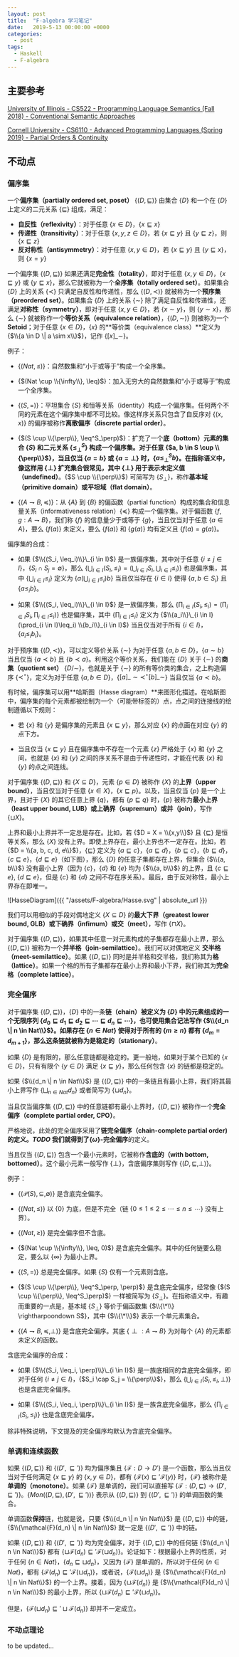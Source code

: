 ```yaml
---
layout: post
title:  "F-algebra 学习笔记"
date:   2019-5-13 00:00:00 +0000
categories:
  - post
tags:
  - Haskell
  - F-algebra
---
```


## 主要参考

[University of Illinois - CS522 - Programming Language Semantics (Fall 2018) - Conventional Semantic Approaches](http://fsl.cs.illinois.edu/images/c/ca/CS522-Fall-2018-basic-semantics.pdf)

[Cornell University - CS6110 - Advanced Programming Languages (Spring 2019) - Partial Orders & Continuity](http://www.cs.cornell.edu/courses/cs6110/2019sp/lectures/lec19.pdf)

## 不动点

### 偏序集

一个**偏序集（partially ordered set, poset）** {$(D, \sqsubseteq)$} 由集合 {$D$} 和一个在 {$D$} 上定义的二元关系 {$\sqsubseteq$} 组成，满足：

* **自反性（reflexivity）**：对于任意 {$x \in D$}，{$x \sqsubseteq x$}
* **传递性（transitivity）**：对于任意 {$x, y , z \in D$}，若 {$x \sqsubseteq y$} 且 {$y \sqsubseteq z$}，则 {$x \sqsubseteq z$}
* **反对称性（antisymmetry）**：对于任意 {$x, y \in D$}，若 {$x \sqsubseteq y$} 且 {$y \sqsubseteq x$}，则 {$x = y$}

一个偏序集 {$(D, \sqsubseteq)$} 如果还满足**完全性（totality）**，即对于任意 {$x, y \in D$}，{$x \sqsubseteq y$} 或 {$y \sqsubseteq x$}，那么它就被称为一个**全序集（totally ordered set）**。如果集合 {$D$} 上的关系 {$\prec$} 只满足自反性和传递性，那么 {$(D, \prec)$} 就被称为一个**预序集（preordered set）**。如果集合 {$D$} 上的关系 {$\sim$} 除了满足自反性和传递性，还满足**对称性（symmetry）**，即对于任意 {$x, y \in D$}，若 {$x \sim y$}，则 {$y \sim x$}，那么 {$\sim$} 就被称作一个**等价关系（equivalence relation）**，{$(D, \sim)$} 则被称为一个 **Setoid**；对于任意 {$x \in D$}，{$x$} 的**等价类（equivalence class）**定义为 {$\\{a \in D \| a \sim x\\}$}，记作 {$[x]\_\sim$}。

例子：

* {$(Nat, \leq)$}：自然数集和“小于或等于”构成一个全序集。

* {$(Nat \cup \\{\infty\\}, \leq)$}：加入无穷大的自然数集和“小于或等于”构成一个全序集。

* {$(S, =)$}：平坦集合 {$S$} 和恒等关系（identity）构成一个偏序集。任何两个不同的元素在这个偏序集中都不可比较。像这样序关系只包含了自反序对 {$(x, x)$} 的偏序被称作**离散偏序（discrete partial order）**。

* {$(S \cup \\{\perp\\}, \leq^S_\perp)$}：扩充了一个**底（bottom）**元素的集合 {$S$} 和二元关系 {$\leq^S_\perp$} 构成一个偏序集。对于任意 {$a, b \in S \cup \\{\perp\\}$}，当且仅当 {$a = b$} 或 {$a = \perp$} 时，{$a \leq^S_\perp b$}。在指称语义中，像这样用 {$\perp$} 扩充集合很常见，其中 {$\perp$} 用于表示**未定义值（undefined）**。{$S \cup \\{\perp\\}$} 可简写为 {$S_\perp$}，称作**基本域（primitive domain）**或**平坦域（flat domain）**。

* {$(A \rightharpoondown B, \preceq)$}：从 {$A$} 到 {$B$} 的偏函数（partial function）构成的集合和信息量关系（informativeness relation）{$\preceq$} 构成一个偏序集。对于偏函数 {$f, g : A \rightharpoondown B$}，我们称 {$f$} 的信息量少于或等于 {$g$}，当且仅当对于任意 {$a \in A$}，要么 {$f(a)$} 未定义，要么 {$f(a)$} 和 {$g(a)$} 均有定义且 {$f(a) = g(a)$}。

偏序集的合成：

* 如果 {$\\{(S_i, \leq_i)\\}\_{i \in I}$} 是一族偏序集，其中对于任意 {$i \neq j \in I$}，{$S_i \cap S_j = \emptyset$}，那么 {$\bigcup_{i \in I}(S_i, \leq_i) = (\bigcup_{i \in I}S_i, \bigcup_{i \in I}\leq_i)$} 也是偏序集，其中 {$\bigcup_{i \in I}\leq_i$} 定义为 {$a (\bigcup_{i \in I}\leq_i) b$} 当且仅当存在 {$i \in I$} 使得 {$a, b \in S_i$} 且 {$a \leq_i b$}。

* 如果 {$\\{(S_i, \leq_i)\\}\_{i \in I}$} 是一族偏序集，那么 {$\prod_{i \in I}(S_i, \leq_i) = (\prod_{i \in I}S_i, \prod_{i \in I}\leq_i)$} 也是偏序集，其中 {$\prod_{i \in I}\leq_i$} 定义为 {$\\{a_i\\}\_{i \in I} (\prod_{i \in I}\leq_i) \\{b_i\\}_{i \in I}$} 当且仅当对于所有 {$i \in I$}，{$a_i \leq_i b_i$}。

对于预序集 {$(D, \prec)$}，可以定义等价关系 {$\sim$} 为对于任意 {$a, b \in D$}，{$a \sim b$} 当且仅当 {$a \prec b$} 且 {$b \prec a$}。利用这个等价关系，我们能在 {$D$} 关于 {$\sim$} 的**商集（quotient set）** {$D / \sim$}，也就是关于 {$\sim$} 的所有等价类的集合，之上构造偏序 {$\prec^\star$}，定义为对于任意 {$a, b \in D$}，{$[a]\_\sim \prec^\star [b]\_\sim$} 当且仅当 {$a \prec b$}。

有时候，偏序集可以用**哈斯图（Hasse diagram）**来图形化描述。在哈斯图中，偏序集的每个元素都被绘制为一个（可能带标签的）点，点之间的连接线的绘制遵循以下规则：

* 若 {$x$} 和 {$y$} 是偏序集的元素且 {$x \sqsubseteq y$}，那么对应 {$x$} 的点画在对应 {$y$} 的点下方。

* 当且仅当 {$x \sqsubseteq y$} 且在偏序集中不存在一个元素 {$z$} 严格处于 {$x$} 和 {$y$} 之间，也就是 {$x$} 和 {$y$} 之间的序关系不是由于传递性时，才能在代表 {$x$} 和 {$y$} 的点之间连线。

对于偏序集 {$(D, \sqsubseteq)$} 和 {$X \subseteq D$}，元素 {$p \in D$} 被称作 {$X$} 的**上界（upper bound）**，当且仅当对于任意 {$x \in X$}，{$x \sqsubseteq p$}。以及，当且仅当 {$p$} 是一个上界，且对于 {$X$} 的其它任意上界 {$q$}，都有 {$p \sqsubseteq q$} 时，{$p$} 被称为**最小上界（least upper bound, LUB）**或**上确界（supremum）**或**并（join）**，写作 {$\sqcup X$}。

上界和最小上界并不一定总是存在。比如，若 {$D = X = \\{x,y\\}$} 且 {$\sqsubseteq$} 是恒等关系，那么 {$X$} 没有上界。即使上界存在，最小上界也不一定存在。比如，若 {$D = \\{a, b, c, d, e\\}$}，{$\sqsubseteq$} 定义为 {$a \sqsubseteq c$}，{$a \sqsubseteq d$}，{$b \sqsubseteq c$}，{$b \sqsubseteq d$}，{$c \sqsubseteq e$}，{$d \sqsubseteq e$}（如下图），那么 {$D$} 的任意子集都存在上界，但集合 {$\\{a, b\\}$} 没有最小上界（因为 {$c$}，{$d$} 和 {$e$} 均为 {$\\{a, b\\}$} 的上界，且 {$c \sqsubseteq e$}, {$d \sqsubseteq e$}，但是 {$c$} 和 {$d$} 之间不存在序关系）。最后，由于反对称性，最小上界存在即唯一。

![HasseDiagram]({{ "/assets/F-algebra/Hasse.svg" | absolute_url }})

我们可以用相似的手段对偶地定义 {$X \subseteq D$} 的**最大下界（greatest lower bound, GLB）**或**下确界（infimum）**或**交（meet）**，写作 {$\sqcap X$}。

对于偏序集 {$(D, \sqsubseteq)$}，如果其中任意一对元素构成的子集都存在最小上界，那么 {$(D, \sqsubseteq)$} 被称为一个**并半格（join-semilattice）**。我们可以对偶地定义 **交半格（meet-semilattice）**。如果 {$(D, \sqsubseteq)$} 同时是并半格和交半格，我们称其为**格（lattice）**。如果一个格的所有子集都存在最小上界和最小下界，我们称其为**完全格（complete lattice）**。

### 完全偏序

对于偏序集 {$(D, \sqsubseteq)$}，{$D$} 中的一条**链（chain）**被定义为 {$D$} 中的元素组成的一个无限序列 {$d_0 \sqsubseteq d_1 \sqsubseteq d_2 \sqsubseteq \dotsb \sqsubseteq d_n \sqsubseteq \dotsb$}，也可使用集合记法写作 {$\\{d_n \| n \in Nat\\}$}。如果存在 {$n \in Nat$} 使得对于所有的 {$m \geq n$} 都有 {$d_m = d_{m+1}$}，那么这条链就被称为是**稳定的（stationary）**。

如果 {$D$} 是有限的，那么任意链都是稳定的。更一般地，如果对于某个已知的 {$x \in D$}，只有有限个 {$y \in D$} 满足 {$x \sqsubseteq y$}，那么任何包含 {$x$} 的链都是稳定的。

如果 {$\\{d_n \| n \in Nat\\}$} 是 {$(D, \sqsubseteq)$} 中的一条链且有最小上界，我们将其最小上界写作 {$\bigsqcup_{n \in Nat} d_n$} 或者简写为 {$\sqcup d_n$}。

当且仅当偏序集 {$(D, \sqsubseteq)$} 中的任意链都有最小上界时，{$(D, \sqsubseteq)$} 被称作一个**完全偏序（complete partial order, CPO）**。

严格地说，此处的完全偏序采用了**链完全偏序（chain-complete partial order)**的定义。_TODO_ 我们就得到了{$\omega$}**-完全偏序**的定义。

当且仅当 {$(D, \sqsubseteq)$} 包含一个最小元素时，它被称作**含底的（with bottom, bottomed）**。这个最小元素一般写作 {$\perp$}，含底偏序集则写作 {$(D, \sqsubseteq, \perp)$}。

例子：

* {$(\mathcal{P}(S), \subseteq, \emptyset)$} 是含底完全偏序。

* {$(Nat, \leq)$} 以 {$0$} 为底，但是不完全（链 {$0 \leq 1 \leq 2 \leq \dotsb \leq n \leq \dotsb$} 没有上界）。

* {$(Nat, \geq)$} 是完全偏序但不含底。

* {$(Nat \cup \\{\infty\\}, \leq, 0)$} 是含底完全偏序。其中的任何链要么稳定，要么以 {$\infty$} 为最小上界。

* {$(S, =)$} 总是完全偏序。如果 {$S$} 仅有一个元素则含底。

* {$(S \cup \\{\perp\\}, \leq^S_\perp, \perp)$} 是含底完全偏序，经常像 {$(S \cup \\{\perp\\}, \leq^S_\perp)$} 一样被简写为 {$S_\perp$}。在指称语义中，有趣而重要的一点是，基本域 {$S_\perp$} 等价于偏函数集 {$\\{\*\\} \rightharpoondown S$}，其中 {$\\{\*\\}$} 表示一个单元素集合。

* {$(A \rightharpoondown B, \preceq, \perp)$} 是含底完全偏序。其底 {$\perp : A \rightharpoondown B$} 为对每个 {$A$} 的元素都未定义的函数。

含底完全偏序的合成：

* 如果 {$\\{(S_i, \leq_i, \perp)\\}\_{i \in I}$} 是一族底相同的含底完全偏序，即对于任何 {$i \neq j \in I$}，{$S_i \cap S_j = \\{\perp\\}$}，那么 {$\bigcup_{i \in I}(S_i, \leq_i, \perp)$} 也是含底完全偏序。

* 如果 {$\\{(S_i, \leq_i, \perp)\\}\_{i \in I}$} 是一族含底完全偏序，那么 {$\prod_{i \in I}(S_i, \leq_i)$} 也是含底完全偏序。

除非特殊说明，下文提及的完全偏序均默认为含底完全偏序。

### 单调和连续函数

如果 {$(D, \sqsubseteq)$} 和 {$(D', \sqsubseteq')$} 均为偏序集且 {$\mathcal{F} : D \to D'$} 是一个函数，那么当且仅当对于任何满足 {$x \sqsubseteq y$} 的 {$x, y \in D$}，都有 {$\mathcal{F}(x) \sqsubseteq' \mathcal{F}(y)$} 时，{$\mathcal{F}$} 被称作是**单调的（monotone）**。如果 {$\mathcal{F}$} 是单调的，我们可以直接写 {$\mathcal{F} : (D, \sqsubseteq) \to (D', \sqsubseteq')$}。{$Mon((D, \sqsubseteq), (D', \sqsubseteq'))$} 表示从 {$(D, \sqsubseteq)$} 到 {$(D', \sqsubseteq')$} 的单调函数的集合。

单调函数**保持**链，也就是说，只要 {$\\{d_n \| n \in Nat\\}$} 是 {$(D, \sqsubseteq)$} 中的链，{$\\{\mathcal{F}(d_n) \| n \in Nat\\}$} 就一定是 {$(D', \sqsubseteq')$} 中的链。

如果 {$(D, \sqsubseteq)$} 和 {$(D', \sqsubseteq')$} 均为完全偏序，对于 {$(D, \sqsubseteq)$} 中的任何链 {$\\{d_n \| n \in Nat\\}$} 都有 {$\sqcup \mathcal{F}(d_n) \sqsubseteq' \mathcal{F}(\sqcup d_n)$}。论证如下：根据最小上界的性质，对于任何 {$n \in Nat$}，{$d_n \sqsubseteq \sqcup d_n$}，又因为 {$\mathcal{F}$} 是单调的，所以对于任何 {$n \in Nat$}，都有 {$\mathcal{F}(d_n) \sqsubseteq' \mathcal{F}(\sqcup d_n)$}，或者说，{$\mathcal{F}(\sqcup d_n)$} 是 {$\\{\mathcal{F}(d_n) \| n \in Nat\\}$} 的一个上界。接着，因为 {$\sqcup \mathcal{F}(d_n)$} 是 {$\\{\mathcal{F}(d_n) \| n \in Nat\\}$} 的最小上界，所以 {$\sqcup \mathcal{F}(d_n) \sqsubseteq' \mathcal{F}(\sqcup d_n)$}。

但是，{$\mathcal{F}(\sqcup d_n) \sqsubseteq' \sqcup \mathcal{F}(d_n)$} 却并不一定成立。

### 不动点理论

to be updated...
